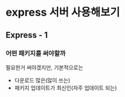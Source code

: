 # express 서버 사용해보기

## Express - 1

### 어떤 패키지를 써야할까

필요한거 써야겠지만, 기본적으로는

- 다운로드 많은(많이 쓰는)
- 패키지 업데이트가 최신인(자주 업데이트 되는)
